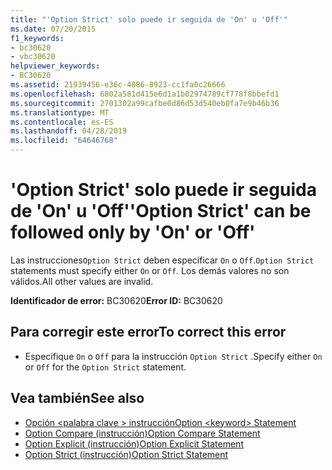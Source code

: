 ```yaml
---
title: "'Option Strict' solo puede ir seguida de 'On' u 'Off'"
ms.date: 07/20/2015
f1_keywords:
- bc30620
- vbc30620
helpviewer_keywords:
- BC30620
ms.assetid: 21939456-e36c-4886-8923-cc1fa0c26666
ms.openlocfilehash: 6802a581d415e6d1a1b02974789cf778f8bbefd1
ms.sourcegitcommit: 2701302a99cafbe0d86d53d540eb0fa7e9b46b36
ms.translationtype: MT
ms.contentlocale: es-ES
ms.lasthandoff: 04/28/2019
ms.locfileid: "64646768"
---
```

# <a name="option-strict-can-be-followed-only-by-on-or-off"></a><span data-ttu-id="bdc26-102">'Option Strict' solo puede ir seguida de 'On' u 'Off'</span><span class="sxs-lookup"><span data-stu-id="bdc26-102">'Option Strict' can be followed only by 'On' or 'Off'</span></span>
<span data-ttu-id="bdc26-103">Las instrucciones`Option Strict` deben especificar `On` o `Off`.</span><span class="sxs-lookup"><span data-stu-id="bdc26-103">`Option Strict` statements must specify either `On` or `Off`.</span></span> <span data-ttu-id="bdc26-104">Los demás valores no son válidos.</span><span class="sxs-lookup"><span data-stu-id="bdc26-104">All other values are invalid.</span></span>  
  
 <span data-ttu-id="bdc26-105">**Identificador de error:** BC30620</span><span class="sxs-lookup"><span data-stu-id="bdc26-105">**Error ID:** BC30620</span></span>  
  
## <a name="to-correct-this-error"></a><span data-ttu-id="bdc26-106">Para corregir este error</span><span class="sxs-lookup"><span data-stu-id="bdc26-106">To correct this error</span></span>  
  
- <span data-ttu-id="bdc26-107">Especifique `On` o `Off` para la instrucción `Option Strict` .</span><span class="sxs-lookup"><span data-stu-id="bdc26-107">Specify either `On` or `Off` for the `Option Strict` statement.</span></span>  
  
## <a name="see-also"></a><span data-ttu-id="bdc26-108">Vea también</span><span class="sxs-lookup"><span data-stu-id="bdc26-108">See also</span></span>

- [<span data-ttu-id="bdc26-109">Opción \<palabra clave > instrucción</span><span class="sxs-lookup"><span data-stu-id="bdc26-109">Option \<keyword> Statement</span></span>](../../visual-basic/language-reference/statements/option-keyword-statement.md)
- [<span data-ttu-id="bdc26-110">Option Compare (instrucción)</span><span class="sxs-lookup"><span data-stu-id="bdc26-110">Option Compare Statement</span></span>](../../visual-basic/language-reference/statements/option-compare-statement.md)
- [<span data-ttu-id="bdc26-111">Option Explicit (instrucción)</span><span class="sxs-lookup"><span data-stu-id="bdc26-111">Option Explicit Statement</span></span>](../../visual-basic/language-reference/statements/option-explicit-statement.md)
- [<span data-ttu-id="bdc26-112">Option Strict (instrucción)</span><span class="sxs-lookup"><span data-stu-id="bdc26-112">Option Strict Statement</span></span>](../../visual-basic/language-reference/statements/option-strict-statement.md)
